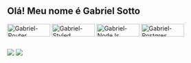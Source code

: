 ## Olá! Meu nome é Gabriel Sotto

<div>
  <img align="center" alt="Gabriel-Router" height="30" width="100" src="https://img.shields.io/badge/React_Router-CA4245?style=for-the-badge&logo=react-router&logoColor=white">
  <img align="center" alt="Gabriel-Styled" height="30" width="100" src="https://img.shields.io/badge/styled--components-DB7093?style=for-the-badge&logo=styled-components&logoColor=white"> 
  <img align="center" alt="Gabriel-NodeJs" height="30" width="100" src="https://img.shields.io/badge/node.js-6DA55F?style=for-the-badge&logo=node.js&logoColor=white"> 
  <img align="center" alt="Gabriel-Postgres" height="30" width="100" src="https://img.shields.io/badge/postgres-%23316192.svg?style=for-the-badge&logo=postgresql&logoColor=white"> 
</div>

##

<div> 
 	<a href="https://www.linkedin.com/in/gabriel-sotto-1a2627132/" target="_blank"><img src="https://img.shields.io/badge/linkedin-%230077B5.svg?style=for-the-badge&logo=linkedin&logoColor=white" target="_blank"></a>
  <a href = "mailto:gabriel_sotto_@hotmail.com"><img src="https://img.shields.io/badge/-Gmail-%23333?style=for-the-badge&logo=gmail&logoColor=white" target="_blank"></a>
</div>
